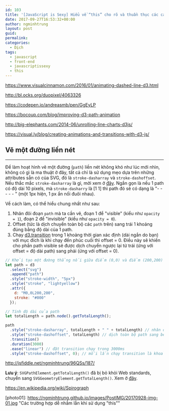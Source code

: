 ```yaml
---
id: 103
title: '[JavaScript is Sexy] Hiểu về “this” cho rõ và thuần thục các cách dùng nó '
date: 2017-09-27T16:53:32+00:00
author: ngminhtrung
layout: post
guid: 
permalink: 
categories:
  - Dịch
tags:
  - javascript
  - front-end
  - javascriptissexy
  - this
---
```


https://www.visualcinnamon.com/2016/01/animating-dashed-line-d3.html

http://bl.ocks.org/duopixel/4063326

https://codepen.io/andreasmb/pen/GgEyLP

https://bocoup.com/blog/improving-d3-path-animation

http://big-elephants.com/2014-06/unrolling-line-charts-d3js/

https://visual.ly/blog/creating-animations-and-transitions-with-d3-js/

## Vẽ một đường liền nét

---

Để làm hoạt hình vẽ một đường (`path`) liền nét không khó như lúc mới nhìn, không có gì là ma thuật ở đây, tất cả chỉ là sử dụng mẹo dựa trên những attributes sẵn có của SVG, đó là `stroke-dasharray` và `stroke-dashoffset`. Nếu thắc mắc `stroke-dasharray` là gì, mời xem ở [đây](https://developer.mozilla.org/en-US/docs/Web/SVG/Attribute/stroke-dasharray). Ngắn gọn là nếu 1 path có độ dài 10 pixels, mà `stroke-dasharry` là [1 1] thì path đó sẽ có dạng là "- - - - - " (một 1px hiện, 1 px ẩn nối đuôi nhau).

Về cách làm, có thể hiểu chung nhất như sau:

1. Nhân đôi đoạn `path` mà ta cần vẽ, đoạn 1 để "visible" (kiểu như `opacity = 1`), đoạn 2 để "invisible" (kiểu như `opacity = 0`).
2. Offset (tức là dịch chuyển toàn bộ các `path` trên) sang trái 1 khoảng đúng bằng độ dài của 1 path.
3. Chạy [d3.transition](https://github.com/d3/d3-transition) trong 1 khoảng thời gian xác định (dài ngắn do bạn) với mục đích là khi chạy đến phúc cuối thì offset = 0. Điều này sẽ khiến cho phần path visible sẽ được dịch chuyển ngược lại từ trái (ứng với offset = độ dài path) sang phải (ứng với offset = 0).

```js
// Khởi tạo một đường thẳng nối giữa điểm (0,0) và điểm (200,200)
let path = d3
  .select("svg")
  .append("path")
  .style("stroke-width", "5px")
  .style("stroke", "lightyellow")
  .attr({
    d: "M0,0L200,200",
    stroke: "#000"
  });

// Tính độ dài của path
let totalLength = path.node().getTotalLength();

path
  .style("stroke-dasharray", totalLength + " " + totalLength) // nhân đôi path, 1 visible, 1 invisible
  .style("stroke-dashoffset", totalLength) // dịch toàn bộ path sang bên trái 1 khoảng bằng độ dài path
  .transition()
  .duration(3000)
  .ease("linear") // đặt transition chạy trong 3000ms
  .style("stroke-dashoffset", 0); // mỗi lần chạy transition là khoảng offset lại giảm đi một chút, giảm về đến 0, tạo cảm giác đường thẳng đang chạy
```

http://jsfiddle.net/ngminhtrung/96QSs/187/

**Lưu ý**: `SVGPathElement.getTotalLength()` đã bị bỏ khỏi Web standards, chuyển sang `SVGGeometryElement.getTotalLength()`. Xem ở [đây](https://developer.mozilla.org/en-US/docs/Web/API/SVGPathElement/getTotalLength).

https://en.wikipedia.org/wiki/Spirograph

[photo01]: https://ngminhtrung.github.io/images/PostIMG/20170928-img-01.jpg "Các trường hợp dễ nhầm lẫn khi sử dụng "this""
